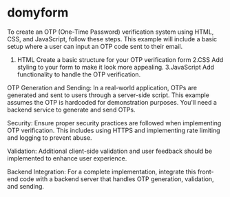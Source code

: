 # domyform
To create an OTP (One-Time Password) verification system using HTML, CSS, and JavaScript, follow these steps. This example will include a basic setup where a user can input an OTP code sent to their email.

1. HTML
Create a basic structure for your OTP verification form
2.CSS
Add styling to your form to make it look more appealing.
3.JavaScript
Add functionality to handle the OTP verification.

OTP Generation and Sending: In a real-world application, OTPs are generated and sent to users through a server-side script. This example assumes the OTP is hardcoded for demonstration purposes. You'll need a backend service to generate and send OTPs.

Security: Ensure proper security practices are followed when implementing OTP verification. This includes using HTTPS and implementing rate limiting and logging to prevent abuse.

Validation: Additional client-side validation and user feedback should be implemented to enhance user experience.

Backend Integration: For a complete implementation, integrate this front-end code with a backend server that handles OTP generation, validation, and sending.
